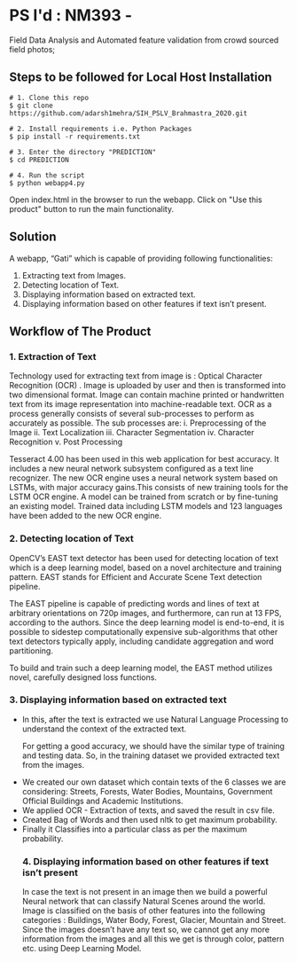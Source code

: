 
# PS I'd : NM393 - 

Field Data Analysis and Automated feature validation from crowd sourced field photos;

## Steps to be followed for Local Host Installation

```shell
# 1. Clone this repo
$ git clone https://github.com/adarsh1mehra/SIH_PSLV_Brahmastra_2020.git

# 2. Install requirements i.e. Python Packages
$ pip install -r requirements.txt
  
# 3. Enter the directory "PREDICTION"
$ cd PREDICTION

# 4. Run the script
$ python webapp4.py
```

Open index.html in the browser to run the webapp.
Click on "Use this product" button to run the main functionality.



## Solution
A webapp, “Gati” which is capable of providing following functionalities:
1. Extracting text from Images.
2. Detecting location of Text.
3. Displaying information based on extracted text.
4. Displaying information based on other features if text isn’t present.

## Workflow of The Product

### 1. Extraction of Text
Technology used for extracting text from image is : Optical Character Recognition (OCR) . Image is uploaded by user and then is transformed into two dimensional format. Image can contain machine printed or handwritten text from its image representation into machine-readable text. 
OCR as a process generally consists of several sub-processes to perform as accurately as possible.
The sub processes are:
i. Preprocessing of the Image
ii. Text Localization
iii. Character Segmentation
iv. Character Recognition
v. Post Processing

Tesseract 4.00 has been used in this web application for best accuracy. It includes a new neural network subsystem configured as a text line recognizer. The new OCR engine uses a neural network system based on LSTMs, with major accuracy gains.This consists of new training tools for the LSTM OCR engine. A model can be trained from scratch or by fine-tuning an existing model. Trained data including LSTM models and 123 languages have been added to the new OCR engine.

### 2. Detecting location of Text
OpenCV’s EAST text detector has been used for detecting location of text which is a deep learning model, based on a novel architecture and training pattern.
EAST stands for Efficient and Accurate Scene Text detection pipeline. 

The EAST pipeline is capable of predicting words and lines of text at arbitrary orientations on 720p images, and furthermore, can run at 13 FPS, according to the authors.
Since the deep learning model is end-to-end, it is possible to sidestep computationally expensive sub-algorithms that other text detectors typically apply, including candidate aggregation and word partitioning.

To build and train such a deep learning model, the EAST method utilizes novel, carefully designed loss functions.

### 3. Displaying information based on extracted text
<ul><li>In this, after the text is extracted we use Natural Language Processing to understand the context of the extracted text.</li>
  
For getting a good accuracy, we should have the similar type of training and testing data. So, in the training dataset we provided extracted text from the images.

<li>We created our own dataset which contain texts of the 6 classes we are considering: Streets, Forests, Water Bodies, Mountains, Government Official Buildings and Academic Institutions.</li>

<li> We applied OCR - Extraction of texts, and saved the result in csv file.</li>

<li> Created Bag of Words and then used nltk to get maximum probability. </li>

<li> Finally it Classifies into a particular class as per the maximum probability. </li>

### 4. Displaying information based on other features if text isn’t present
In case the text is not present in an image then we build a powerful Neural network that can classify Natural Scenes around the world.
Image is classified on the basis of other features into the following categories : Buildings, Water Body, Forest, Glacier, Mountain and Street. Since the images doesn’t have any text so, we cannot get any more information from the images and all this we get is through color, pattern etc. using Deep Learning Model. 
